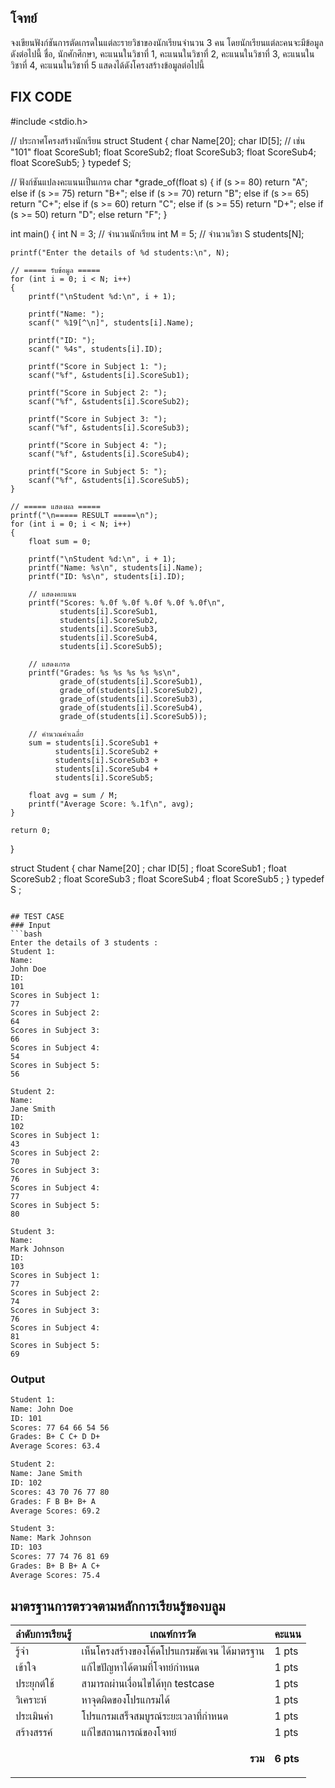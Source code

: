 ## โจทย์
จงเขียนฟังก์ชันการตัดเกรดในแต่ละรายวิชาของนักเรียนจำนวน 3 คน โดยนักเรียนแต่ละคนจะมีข้อมูลดังต่อไปนี้
ชื่อ, นักศักศึกษา, คะแนนในวิชาที่ 1, คะแนนในวิชาที่ 2, คะแนนในวิชาที่ 3, คะแนนในวิชาที่ 4, คะแนนในวิชาที่ 5
แสดงได้ดังโครงสร้างข้อมูลต่อไปนี้

## FIX CODE
#include <stdio.h>

// ประกาศโครงสร้างนักเรียน
struct Student
{
    char Name[20];
    char ID[5]; // เช่น "101"
    float ScoreSub1;
    float ScoreSub2;
    float ScoreSub3;
    float ScoreSub4;
    float ScoreSub5;
} typedef S;

// ฟังก์ชันแปลงคะแนนเป็นเกรด
char *grade_of(float s)
{
    if (s >= 80)
        return "A";
    else if (s >= 75)
        return "B+";
    else if (s >= 70)
        return "B";
    else if (s >= 65)
        return "C+";
    else if (s >= 60)
        return "C";
    else if (s >= 55)
        return "D+";
    else if (s >= 50)
        return "D";
    else
        return "F";
}

int main()
{
    int N = 3; // จำนวนนักเรียน
    int M = 5; // จำนวนวิชา
    S students[N];

    printf("Enter the details of %d students:\n", N);

    // ===== รับข้อมูล =====
    for (int i = 0; i < N; i++)
    {
        printf("\nStudent %d:\n", i + 1);

        printf("Name: ");
        scanf(" %19[^\n]", students[i].Name);

        printf("ID: ");
        scanf(" %4s", students[i].ID);

        printf("Score in Subject 1: ");
        scanf("%f", &students[i].ScoreSub1);

        printf("Score in Subject 2: ");
        scanf("%f", &students[i].ScoreSub2);

        printf("Score in Subject 3: ");
        scanf("%f", &students[i].ScoreSub3);

        printf("Score in Subject 4: ");
        scanf("%f", &students[i].ScoreSub4);

        printf("Score in Subject 5: ");
        scanf("%f", &students[i].ScoreSub5);
    }

    // ===== แสดงผล =====
    printf("\n===== RESULT =====\n");
    for (int i = 0; i < N; i++)
    {
        float sum = 0;

        printf("\nStudent %d:\n", i + 1);
        printf("Name: %s\n", students[i].Name);
        printf("ID: %s\n", students[i].ID);

        // แสดงคะแนน
        printf("Scores: %.0f %.0f %.0f %.0f %.0f\n",
               students[i].ScoreSub1,
               students[i].ScoreSub2,
               students[i].ScoreSub3,
               students[i].ScoreSub4,
               students[i].ScoreSub5);

        // แสดงเกรด
        printf("Grades: %s %s %s %s %s\n",
               grade_of(students[i].ScoreSub1),
               grade_of(students[i].ScoreSub2),
               grade_of(students[i].ScoreSub3),
               grade_of(students[i].ScoreSub4),
               grade_of(students[i].ScoreSub5));

        // คำนวณค่าเฉลี่ย
        sum = students[i].ScoreSub1 +
              students[i].ScoreSub2 +
              students[i].ScoreSub3 +
              students[i].ScoreSub4 +
              students[i].ScoreSub5;

        float avg = sum / M;
        printf("Average Score: %.1f\n", avg);
    }

    return 0;
}


struct Student {
    char Name[20] ;
    char ID[5] ;
    float ScoreSub1 ;
    float ScoreSub2 ;
    float ScoreSub3 ;
    float ScoreSub4 ;
    float ScoreSub5 ;
} typedef S ;
```

## TEST CASE
### Input
```bash
Enter the details of 3 students :
Student 1:
Name: 
John Doe
ID: 
101
Scores in Subject 1: 
77
Scores in Subject 2: 
64
Scores in Subject 3: 
66
Scores in Subject 4: 
54
Scores in Subject 5: 
56

Student 2:
Name: 
Jane Smith
ID: 
102
Scores in Subject 1: 
43
Scores in Subject 2: 
70
Scores in Subject 3: 
76
Scores in Subject 4: 
77
Scores in Subject 5: 
80

Student 3:
Name: 
Mark Johnson
ID: 
103
Scores in Subject 1: 
77
Scores in Subject 2: 
74
Scores in Subject 3: 
76
Scores in Subject 4: 
81
Scores in Subject 5: 
69
```
### Output
```bash
Student 1:
Name: John Doe
ID: 101
Scores: 77 64 66 54 56
Grades: B+ C C+ D D+
Average Scores: 63.4

Student 2:
Name: Jane Smith
ID: 102
Scores: 43 70 76 77 80
Grades: F B B+ B+ A
Average Scores: 69.2

Student 3:
Name: Mark Johnson
ID: 103
Scores: 77 74 76 81 69
Grades: B+ B B+ A C+
Average Scores: 75.4
```

## มาตรฐานการตรวจตามหลักการเรียนรู้ของบลูม
| ลำดับการเรียนรู้ | เกณฑ์การวัด | คะแนน |
| -------- | -------- | -------- |
| รู้จำ | เห็นโครงสร้างของโค้ดโปรแกรมชัดเจน ได้มาตรฐาน | 1 pts |
| เข้าใจ | แก้ไขปัญหาได้ตามที่โจทย์กำหนด | 1 pts |
| ประยุกต์ใช้ | สามารถผ่านเงื่อนไขได้ทุก testcase | 1 pts |
| วิเคราะห์ | หาจุดผิดของโปรแกรมได้ | 1 pts |
| ประเมินค่า | โปรแกรมเสร็จสมบูรณ์ระยะเวลาที่กำหนด | 1 pts |
| สร้างสรรค์ | แก้ไขสถานการณ์ของโจทย์ | 1 pts |
||<p style='text-align: right !important;'>**รวม**</p>|**6 pts**|

